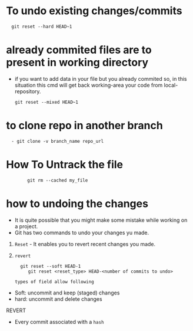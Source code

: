 # To undo existing changes/commits

      git reset --hard HEAD~1
      
# already commited files are to present in working directory
- if you want to add data in your file but you already commited so, in this situation this cmd will get back working-area your code from local-repository.
      
      git reset --mixed HEAD~1
      
# to clone repo in another branch


      - git clone -v branch_name repo_url

# How To Untrack the file

            git rm --cached my_file

# how to undoing the changes
- It is quite possible that you might make some mistake while working on a project.
- Git has two commands to undo your changes yu made.

1. `Reset` - It enables you to revert recent changes you made.
2. `revert`

         git reset --soft HEAD-1
            git reset <reset_type> HEAD-<number of commits to undo>

   `types of field allow following`
- Soft: uncommit and keep (staged) changes
- hard: uncommit and delete changes

REVERT

- Every commit associated with a `hash`



